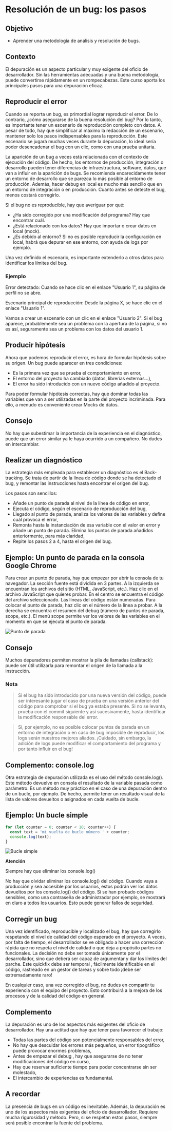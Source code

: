 # Resolución de un bug: los pasos

## Objetivo

- Aprender una metodología de análisis y resolución de bugs.

## Contexto

El depuración es un aspecto particular y muy exigente del oficio de desarrollador. Sin las herramientas adecuadas y una buena metodología, puede convertirse rápidamente en un rompecabezas. Este curso aporta los principales pasos para una depuración eficaz.

## Reproducir el error

Cuando se reporta un bug, es primordial lograr reproducir el error. De lo contrario, ¿cómo asegurarse de la buena resolución del bug? Por lo tanto, es importante tener un escenario de reproducción completo con datos. A pesar de todo, hay que simplificar al máximo la redacción de un escenario, mantener solo los pasos indispensables para la reproducción. Este escenario se jugará muchas veces durante la depuración, lo ideal sería poder desencadenar el bug con un clic, como con una prueba unitaria.

La aparición de un bug a veces está relacionada con el contexto de ejecución del código. De hecho, los entornos de producción, integración o desarrollo pueden tener diferencias de infraestructura, software, datos, que van a influir en la aparición de bugs. Se recomienda encarecidamente tener un entorno de desarrollo que se parezca lo más posible al entorno de producción. Además, hacer debug en local es mucho más sencillo que en un entorno de integración o en producción. Cuanto antes se detecte el bug, menos costará corregirlo.

Si el bug no es reproducible, hay que averiguar por qué:

- ¿Ha sido corregido por una modificación del programa? Hay que encontrar cuál.
- ¿Está relacionado con los datos? Hay que importar o crear datos en local (mock).
- ¿Es debido al entorno? Si no es posible reproducir la configuración en local, habrá que depurar en ese entorno, con ayuda de logs por ejemplo.

Una vez definido el escenario, es importante extenderlo a otros datos para identificar los límites del bug.

### Ejemplo

Error detectado: Cuando se hace clic en el enlace "Usuario 1", su página de perfil no se abre.

Escenario principal de reproducción: Desde la página X, se hace clic en el enlace "Usuario 1".

Vamos a crear un escenario con un clic en el enlace "Usuario 2". Si el bug aparece, probablemente sea un problema con la apertura de la página, si no es así, seguramente sea un problema con los datos del usuario 1.

## Producir hipótesis

Ahora que podemos reproducir el error, es hora de formular hipótesis sobre su origen. Un bug puede aparecer en tres condiciones:

- Es la primera vez que se prueba el comportamiento en error,
- El entorno del proyecto ha cambiado (datos, librerías externas...),
- El error ha sido introducido con un nuevo código añadido al proyecto.

Para poder formular hipótesis correctas, hay que dominar todas las variables que van a ser utilizadas en la parte del proyecto incriminada. Para ello, a menudo es conveniente crear Mocks de datos.

## Consejo

No hay que subestimar la importancia de la experiencia en el diagnóstico, puede que un error similar ya le haya ocurrido a un compañero. No dudes en intercambiar.

## Realizar un diagnóstico

La estrategia más empleada para establecer un diagnóstico es el Back-tracking. Se trata de partir de la línea de código donde se ha detectado el bug, y remontar las instrucciones hasta encontrar el origen del bug.

Los pasos son sencillos:

- Añade un punto de parada al nivel de la línea de código en error,
- Ejecuta el código, según el escenario de reproducción del bug,
- Llegado al punto de parada, analiza los valores de las variables y define cuál provoca el error,
- Remonta hasta la instanciación de esa variable con el valor en error y añade un punto de parada. Elimina los puntos de parada añadidos anteriormente, para más claridad,
- Repite los pasos 2 a 4, hasta el origen del bug.

## Ejemplo: Un punto de parada en la consola Google Chrome

Para crear un punto de parada, hay que empezar por abrir la consola de tu navegador. La sección fuente está dividida en 3 partes. A la izquierda se encuentran los archivos del sitio (HTML, JavaScript, etc.). Haz clic en el archivo JavaScript que quieres probar. En el centro se encuentra el código del archivo seleccionado. Las líneas del código están numeradas. Para colocar el punto de parada, haz clic en el número de la línea a probar. A la derecha se encuentra el resumen del debug (número de puntos de parada, scope, etc.). El menú scope permite ver los valores de las variables en el momento en que se ejecuta el punto de parada.

![Punto de parada](./04-Resolver-bug-por-etapas/img/console-exemple_1.png)

## Consejo

Muchos depuradores permiten mostrar la pila de llamadas (callstack): puede ser útil utilizarla para remontar el origen de la llamada a la instrucción.

### Nota

>Si el bug ha sido introducido por una nueva versión del código, puede ser interesante jugar el caso de prueba en una versión anterior del código para comprobar si el bug ya estaba presente. Si no se levanta, prueba con el commit siguiente y así sucesivamente, hasta identificar la modificación responsable del error.

>Si, por ejemplo, no es posible colocar puntos de parada en un entorno de integración o en caso de bug imposible de reproducir, los logs serán nuestros mejores aliados. ¡Cuidado, sin embargo, la adición de logs puede modificar el comportamiento del programa y por tanto influir en el bug!

## Complemento: console.log

Otra estrategia de depuración utilizada es el uso del método console.log(). Este método devuelve en consola el resultado de la variable pasada como parámetro. Es un método muy práctico en el caso de una depuración dentro de un bucle, por ejemplo. De hecho, permite tener un resultado visual de la lista de valores devueltos o asignados en cada vuelta de bucle.

## Ejemplo: Un bucle simple

```javascript
for (let counter = 0; counter < 10; counter++) {
  const text = 'mi vuelta de bucle número ' + counter;
  console.log(text);
}
```

![Bucle simple](./04-Resolver-bug-por-etapas/img/console-log_1.png)

**Atención**

Siempre hay que eliminar los console.log()

No hay que olvidar eliminar los console.log() del código. Cuando vaya a producción y sea accesible por los usuarios, estos podrán ver los datos devueltos por los console.log() del código. Si se han probado códigos sensibles, como una contraseña de administrador por ejemplo, se mostrará en claro a todos los usuarios. Esto puede generar fallos de seguridad.

## Corregir un bug

Una vez identificado, reproducible y localizado el bug, hay que corregirlo respetando el nivel de calidad del código esperado en el proyecto. A veces, por falta de tiempo, el desarrollador se ve obligado a hacer una corrección rápida que no respeta el nivel de calidad o que deja a propósito partes no funcionales. La decisión no debe ser tomada únicamente por el desarrollador, sino que deberá ser capaz de argumentar y dar los límites del parche. Este quickfix debe ser temporal , fácilmente identificable en el código, rastreado en un gestor de tareas y sobre todo ¡debe ser extremadamente raro!

En cualquier caso, una vez corregido el bug, no dudes en compartir tu experiencia con el equipo del proyecto. Esto contribuirá a la mejora de los procesos y de la calidad del código en general.

## Complemento

La depuración es uno de los aspectos más exigentes del oficio de desarrollador. Hay una actitud que hay que tener para favorecer el trabajo:

- Todas las partes del código son potencialmente responsables del error,
- No hay que descuidar los errores más pequeños, un error tipográfico puede provocar enormes problemas,
- Antes de empezar el debug , hay que asegurarse de no tener modificaciones del código en curso,
- Hay que reservar suficiente tiempo para poder concentrarse sin ser molestado,
- El intercambio de experiencias es fundamental.

## A recordar

La presencia de bugs en un código es inevitable. Además, la depuración es uno de los aspectos más exigentes del oficio de desarrollador. Requiere mucha rigurosidad y método. Pero, si se respetan estos pasos, siempre será posible encontrar la fuente del problema.
